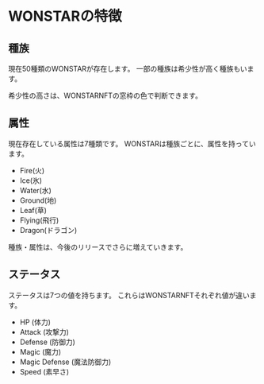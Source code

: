 # WONSTARの特徴

## 種族

現在50種類のWONSTARが存在します。
一部の種族は希少性が高く種族もいます。

希少性の高さは、WONSTARNFTの窓枠の色で判断できます。

## 属性

現在存在している属性は7種類です。
WONSTARは種族ごとに、属性を持っています。

- Fire(火)
- Ice(氷)
- Water(水)
- Ground(地)
- Leaf(草)
- Flying(飛行)
- Dragon(ドラゴン)

種族・属性は、今後のリリースでさらに増えていきます。

## ステータス

ステータスは7つの値を持ちます。
これらはWONSTARNFTそれぞれ値が違います。

- HP (体力)
- Attack (攻撃力)
- Defense (防御力)
- Magic (魔力)
- Magic Defense (魔法防御力)
- Speed (素早さ)
